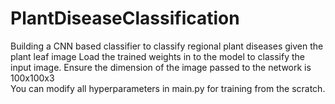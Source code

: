 # PlantDiseaseClassification
Building a CNN based classifier to classify regional plant diseases given the plant leaf image
Load the trained weights in to the model to classify the input image. 
Ensure the dimension of the image passed to the network is 100x100x3  
You can modify all hyperparameters in main.py for training from the scratch.
